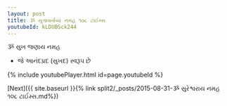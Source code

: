 ```yaml
---
layout: post
title: ૐ યુગાવર્તાયાં નમહ ૧૦૮ ટાઈમ્સ
youtubeId: kLDUBSck244
---
```

 
 
 ૐ સુખ જણાય નમહ  
 
 -  જે આનંદપ્રદ (સુખદ) સ્વરૂપ છે 
 
  
 
  
 
 
 
 
 
 


{% include youtubePlayer.html id=page.youtubeId %}
 
[Next]({{ site.baseurl }}{% link  split2/_posts/2015-08-31-ૐ સુરેશ્વરાય નમહ ૧૦૮ ટાઈમ્સ.md%})
 
